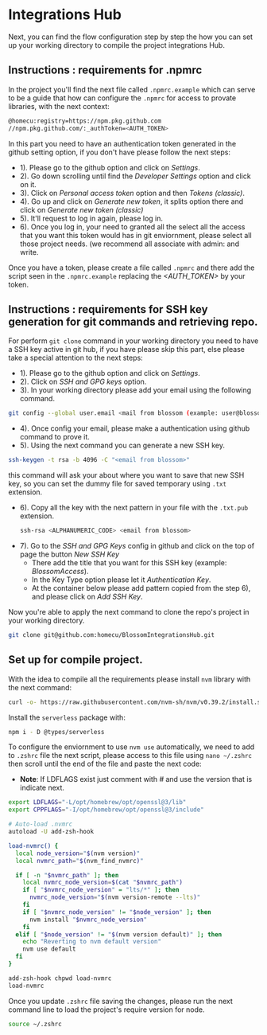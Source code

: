 # Integrations Hub

Next, you can find the flow configuration step by step the how you can set up your working directory to compile the project integrations Hub.

## Instructions : requirements for .npmrc 

In the project you'll find the next file called `.npmrc.example` which can serve to be a guide that how can configure the `.npmrc` for access to provate libraries, with the next context:

```bash
@homecu:registry=https://npm.pkg.github.com
//npm.pkg.github.com/:_authToken=<AUTH_TOKEN>
```
In this part you need to have an authentication token generated in the github setting option, if you don't have please follow the next steps:

- 1). Please go to the github option and click on *Settings*.
- 2). Go down scrolling until find the *Developer Settings* option and click on it.
- 3). Click on *Personal access token* option and then *Tokens (classic)*.
- 4). Go up and click on *Generate new token*, it splits option there and click on *Generate new token (classic)*
- 5). It'll request to log in again, please log in.
- 6). Once you log in, your need to granted all the select all the access that you want this token would has in git enviornment, please select all those project needs. (we recommend all associate with admin: and write.

 Once you have a token, please create a file called `.npmrc` and there add the script seen in the `.npmrc.example` replacing the *<AUTH_TOKEN>* by your token.

 

## Instructions : requirements for SSH key generation for git commands and retrieving repo.

For perform `git clone`  command in your working directory you need to have a SSH key active in git hub, if you have please skip this part, else please take a special attention to the next steps:

- 1). Please go to the github option and click on *Settings*.
- 2). Click on *SSH and GPG keys* option.
- 3). In your working directory please add your email using the following command.
 ```bash
git config --global user.email <mail from blossom (example: user@blossom.net)>
 ```
- 4). Once config your email, please make a authentication using github command to prove it.
- 5). Using the next command you can generate a new SSH key.
```bash
ssh-keygen -t rsa -b 4096 -C "<email from blossom>"
```
  this command will ask your about where you want to save that new SSH key, so you can set the dummy file for saved temporary using `.txt` extension.
- 6). Copy all the key with the next pattern in your file with the `.txt.pub` extension.
  ```bash
  ssh-rsa <ALPHANUMERIC_CODE> <email from blossom>
  ```
- 7). Go to the *SSH and GPG Keys* config in github and click on the top of page the button *New SSH Key*
  - There add the title that you want for this SSH key (example: *BlossomAccess*).
  - In the Key Type option please let it *Authentication Key*.
  - At the container below please add pattern copied from the step 6), and please click on *Add SSH Key*.

Now you're able to apply the next command to clone the repo's project in your working directory.
```bash
git clone git@github.com:homecu/BlossomIntegrationsHub.git
```

 ## Set up for compile project.

With the idea to compile all the requirements please install `nvm` library with the next command:

```bash
curl -o- https://raw.githubusercontent.com/nvm-sh/nvm/v0.39.2/install.sh | bash
```
Install the `serverless` package with:

```bash
npm i - D @types/serverless
```
To configure the enviornment to use `nvm use` automatically, we need to add to `.zshrc` file the next script, please access to this file using `nano ~/.zshrc` then scroll until the end of the file and paste the next code:


- **Note**: If LDFLAGS exist just comment with *#* and use the version that is indicate next.

```bash
export LDFLAGS="-L/opt/homebrew/opt/openssl@3/lib"
export CPPFLAGS="-I/opt/homebrew/opt/openssl@3/include"

# Auto-load .nvmrc
autoload -U add-zsh-hook

load-nvmrc() {
  local node_version="$(nvm version)"
  local nvmrc_path="$(nvm_find_nvmrc)"

  if [ -n "$nvmrc_path" ]; then
    local nvmrc_node_version=$(cat "$nvmrc_path")
    if [ "$nvmrc_node_version" = "lts/*" ]; then
      nvmrc_node_version="$(nvm version-remote --lts)"
    fi
    if [ "$nvmrc_node_version" != "$node_version" ]; then
      nvm install "$nvmrc_node_version"
    fi
  elif [ "$node_version" != "$(nvm version default)" ]; then
    echo "Reverting to nvm default version"
    nvm use default
  fi
}

add-zsh-hook chpwd load-nvmrc
load-nvmrc
```
Once you update `.zshrc` file saving the changes, please run the next command line to load the project's require version for node.
```bash
source ~/.zshrc
```
